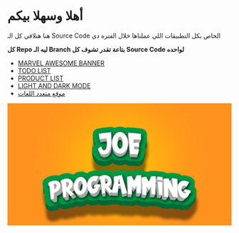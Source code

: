 <h1>أهلا وسهلا بيكم </h1>
<p>هنا هتلاقي كل الـ Source Code الخاص بكل التطبيقات اللي عملناها خلال الفتره دي</p>
<strong>كل Repo ليه الـ Branch بتاعة تقدر تشوف كل Source Code لواحده</strong>
<ul>
  <li>
    <a href="https://www.youtube.com/watch?v=susZNQwp2gQ&list=PLxRvAw0S16C4QdxQkcIuKTTPyHL-BwkzP">MARVEL AWESOME BANNER</a>
  </li>
  <li>
    <a href="https://www.youtube.com/watch?v=LMjvGJznU-I&list=PLxRvAw0S16C4QdxQkcIuKTTPyHL-BwkzP&index=2">TODO LIST</a>
  </li>
  <li>
    <a href="https://www.youtube.com/watch?v=uObg8eQGER4&list=PLxRvAw0S16C4QdxQkcIuKTTPyHL-BwkzP&index=3">PRODUCT LIST</a>
  </li>
  <li>
    <a href="https://www.youtube.com/watch?v=ku9d-ZB54Z0&list=PLxRvAw0S16C4QdxQkcIuKTTPyHL-BwkzP&index=4">LIGHT AND DARK MODE</a>
  </li>
  <li>
    <a href="https://www.youtube.com/watch?v=z6agrXmMx50&list=PLxRvAw0S16C4QdxQkcIuKTTPyHL-BwkzP&index=5">موقع متعدد اللغات</a>
  </li>
</ul>
<img src="JOE LOGO.png"/>
